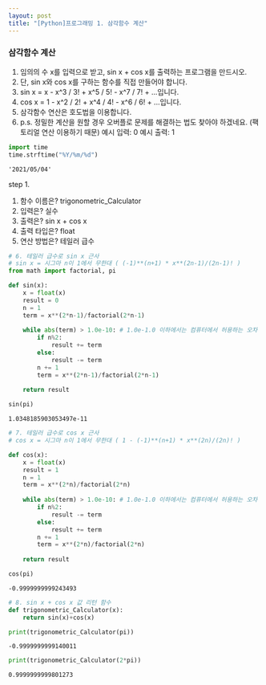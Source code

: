 ```yaml
---
layout: post
title: "[Python]프로그래밍 1. 삼각함수 계산"
---
```


### 삼각함수 계산
1. 임의의 수 x를 입력으로 받고, sin x + cos x를 출력하는 프로그램을 만드시오.
2. 단, sin x와 cos x를 구하는 함수를 직접 만들어야 합니다.
3. sin x = x - x^3 / 3! + x^5 / 5! - x^7 / 7! + ...입니다.
4. cos x = 1 - x^2 / 2! + x^4 / 4! - x^6 / 6! + ...입니다.
5. 삼각함수 연산은 호도법을 이용합니다.
6. p.s. 정밀한 계산을 원할 경우 오버플로 문제를 해결하는 법도 찾아야 하겠네요. (팩토리얼 연산 이용하기 때문) 예시 입력: 0 예시 출력: 1


```python
import time
time.strftime("%Y/%m/%d")
```




    '2021/05/04'



step 1.
 1. 함수 이름은? trigonometric_Calculator
 2. 입력은? 실수
 3. 출력은? sin x + cos x
 4. 출력 타입은? float
 5. 연산 방법은? 테일러 급수


```python
# 6. 테일러 급수로 sin x 근사 
# sin x = 시그마 n이 1에서 무한대 ( (-1)**(n+1) * x**(2n-1)/(2n-1)! )
from math import factorial, pi

def sin(x):
    x = float(x)
    result = 0
    n = 1
    term = x**(2*n-1)/factorial(2*n-1)
    
    while abs(term) > 1.0e-10: # 1.0e-1.0 이하에서는 컴퓨터에서 허용하는 오차 범위 외
        if n%2:
            result += term
        else:
            result -= term
        n += 1
        term = x**(2*n-1)/factorial(2*n-1)
        
    return result
```


```python
sin(pi)
```




    1.0348185903053497e-11




```python
# 7. 테일러 급수로 cos x 근사
# cos x = 시그마 n이 1에서 무한대 ( 1 - (-1)**(n+1) * x**(2n)/(2n)! )

def cos(x):
    x = float(x)
    result = 1
    n = 1
    term = x**(2*n)/factorial(2*n)
    
    while abs(term) > 1.0e-10: # 1.0e-1.0 이하에서는 컴퓨터에서 허용하는 오차 범위 외
        if n%2:
            result -= term
        else:
            result += term
        n += 1
        term = x**(2*n)/factorial(2*n)
        
    return result
```


```python
cos(pi)
```




    -0.9999999999243493




```python
# 8. sin x + cos x 값 리턴 함수
def trigonometric_Calculator(x):
    return sin(x)+cos(x)

```


```python
print(trigonometric_Calculator(pi))
```

    -0.9999999999140011
    


```python
print(trigonometric_Calculator(2*pi))
```

    0.9999999999801273
    
